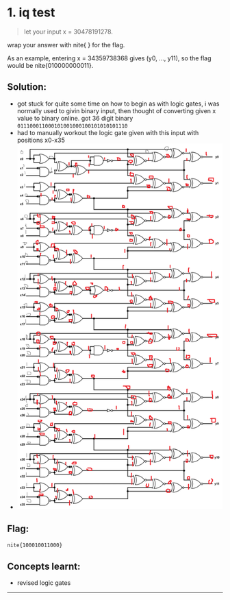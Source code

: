 # 1. iq test

> let your input x = 30478191278.

wrap your answer with nite{ } for the flag.

As an example, entering x = 34359738368 gives (y0, ..., y11), so the flag would be nite{010000000011}.

## Solution:
- got stuck for quite some time on how to begin as with logic gates, i was normally used to givin binary input, then thought of converting given x value to binary online. got 36 digit binary `011100011000101001000100101010101110`
- had to manually workout the logic gate given with this input with positions x0-x35
- ![alt text](screenshots/iqtest.png "circuit-solved")

## Flag:

```
nite{100010011000}
```

## Concepts learnt:

- revised logic gates



***



